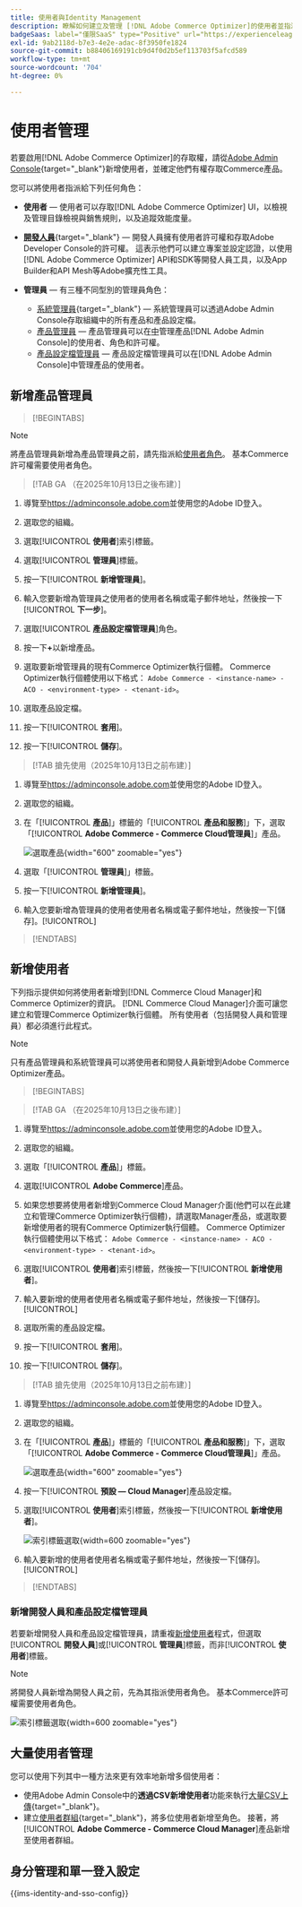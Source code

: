```yaml
---
title: 使用者與Identity Management
description: 瞭解如何建立及管理 [!DNL Adobe Commerce Optimizer]的使用者並指派使用者角色。
badgeSaas: label="僅限SaaS" type="Positive" url="https://experienceleague.adobe.com/zh-hant/docs/commerce/user-guides/product-solutions" tooltip="僅適用於Adobe Commerce as a Cloud Service和Adobe Commerce Optimizer專案(Adobe管理的SaaS基礎結構)。"
exl-id: 9ab2118d-b7e3-4e2e-adac-8f3950fe1824
source-git-commit: b88406169191cb9d4f0d2b5ef113703f5afcd589
workflow-type: tm+mt
source-wordcount: '704'
ht-degree: 0%

---
```


# 使用者管理

若要啟用[!DNL Adobe Commerce Optimizer]的存取權，請從[Adobe Admin Console](https://adminconsole.adobe.com){target="_blank"}新增使用者，並確定他們有權存取Commerce產品。

您可以將使用者指派給下列任何角色：

- **使用者** — 使用者可以存取[!DNL Adobe Commerce Optimizer] UI，以檢視及管理目錄檢視與銷售規則，以及追蹤效能度量。

- [**開發人員**](https://helpx.adobe.com/tw/enterprise/using/manage-developers.html#Adddevelopers){target="_blank"} — 開發人員擁有使用者許可權和存取Adobe Developer Console的許可權。 這表示他們可以建立專案並設定認證，以使用[!DNL Adobe Commerce Optimizer] API和SDK等開發人員工具，以及App Builder和API Mesh等Adobe擴充性工具。

- **管理員** — 有三種不同型別的管理員角色：
   - [系統管理員](https://helpx.adobe.com/tw/enterprise/using/admin-roles.html){target="_blank"} — 系統管理員可以透過Adobe Admin Console存取組織中的所有產品和產品設定檔。
   - [產品管理員](#add-a-product-admin) — 產品管理員可以在[中](#add-users-and-admins)管理產品[!DNL Adobe Admin Console]的使用者、角色和許可權。
   - [產品設定檔管理員](#add-users-developers-and-product-profile-admins) — 產品設定檔管理員可以在[!DNL Adobe Admin Console]中管理產品的使用者。

## 新增產品管理員

>[!BEGINTABS]

>[!NOTE]
>
>將產品管理員新增為產品管理員之前，請先指派給[使用者角色](#add-users)。 基本Commerce許可權需要使用者角色。

>[!TAB GA （在2025年10月13日之後布建）]

1. 導覽至<https://adminconsole.adobe.com>並使用您的Adobe ID登入。

1. 選取您的組織。

1. 選取&#x200B;[!UICONTROL **使用者**]&#x200B;索引標籤。

1. 選取&#x200B;[!UICONTROL **管理員**]&#x200B;標籤。

1. 按一下&#x200B;[!UICONTROL **新增管理員**]。

1. 輸入您要新增為管理員之使用者的使用者名稱或電子郵件地址，然後按一下&#x200B;[!UICONTROL **下一步**]。

1. 選取&#x200B;[!UICONTROL **產品設定檔管理員**]&#x200B;角色。

1. 按一下&#x200B;**+**&#x200B;以新增產品。

1. 選取要新增管理員的現有Commerce Optimizer執行個體。 Commerce Optimizer執行個體使用以下格式： `Adobe Commerce - <instance-name> - ACO - <environment-type> - <tenant-id>`。

1. 選取產品設定檔。

1. 按一下&#x200B;[!UICONTROL **套用**]。

1. 按一下&#x200B;[!UICONTROL **儲存**]。

>[!TAB 搶先使用（2025年10月13日之前布建）]

1. 導覽至<https://adminconsole.adobe.com>並使用您的Adobe ID登入。

1. 選取您的組織。

1. 在「[!UICONTROL **產品**]」標籤的「[!UICONTROL **產品和服務**]」下，選取「[!UICONTROL **Adobe Commerce - Commerce Cloud管理員**]」產品。

   ![選取產品](/help/cloud-service/assets/backend.png){width="600" zoomable="yes"}

1. 選取「[!UICONTROL **管理員**]」標籤。

1. 按一下&#x200B;[!UICONTROL **新增管理員**]。

1. 輸入您要新增為管理員的使用者使用者名稱或電子郵件地址，然後按一下[儲存]。[!UICONTROL **&#x200B;**]

>[!ENDTABS]

## 新增使用者

下列指示提供如何將使用者新增到[!DNL Commerce Cloud Manager]和Commerce Optimizer的資訊。 [!DNL Commerce Cloud Manager]介面可讓您建立和管理Commerce Optimizer執行個體。 所有使用者（包括開發人員和管理員）都必須進行此程式。

>[!NOTE]
>
>只有產品管理員和系統管理員可以將使用者和開發人員新增到Adobe Commerce Optimizer產品。

>[!BEGINTABS]

>[!TAB GA （在2025年10月13日之後布建）]

1. 導覽至<https://adminconsole.adobe.com>並使用您的Adobe ID登入。

1. 選取您的組織。

1. 選取「[!UICONTROL **產品**]」標籤。

1. 選取&#x200B;[!UICONTROL **Adobe Commerce**]&#x200B;產品。

1. 如果您想要將使用者新增到Commerce Cloud Manager介面(他們可以在此建立和管理Commerce Optimizer執行個體)，請選取Manager產品，或選取要新增使用者的現有Commerce Optimizer執行個體。 Commerce Optimizer執行個體使用以下格式： `Adobe Commerce - <instance-name> - ACO - <environment-type> - <tenant-id>`。

1. 選取&#x200B;[!UICONTROL **使用者**]&#x200B;索引標籤，然後按一下&#x200B;[!UICONTROL **新增使用者**]。

1. 輸入要新增的使用者使用者名稱或電子郵件地址，然後按一下[儲存]。[!UICONTROL **&#x200B;**]

1. 選取所需的產品設定檔。

1. 按一下&#x200B;[!UICONTROL **套用**]。

1. 按一下&#x200B;[!UICONTROL **儲存**]。

>[!TAB 搶先使用（2025年10月13日之前布建）]

1. 導覽至<https://adminconsole.adobe.com>並使用您的Adobe ID登入。

1. 選取您的組織。

1. 在「[!UICONTROL **產品**]」標籤的「[!UICONTROL **產品和服務**]」下，選取「[!UICONTROL **Adobe Commerce - Commerce Cloud管理員**]」產品。

   ![選取產品](/help/cloud-service//assets/backend.png){width="600" zoomable="yes"}

1. 按一下&#x200B;[!UICONTROL **預設 — Cloud Manager**]&#x200B;產品設定檔。

1. 選取&#x200B;[!UICONTROL **使用者**]&#x200B;索引標籤，然後按一下&#x200B;[!UICONTROL **新增使用者**]。

   ![索引標籤選取](/help/cloud-service/assets/tab-select.png){width=600 zoomable="yes"}

1. 輸入要新增的使用者使用者名稱或電子郵件地址，然後按一下[儲存]。[!UICONTROL **&#x200B;**]

>[!ENDTABS]

### 新增開發人員和產品設定檔管理員

若要新增開發人員和產品設定檔管理員，請重複[新增使用者](#add-users)程式，但選取&#x200B;[!UICONTROL **開發人員**]&#x200B;或&#x200B;[!UICONTROL **管理員**]&#x200B;標籤，而非&#x200B;[!UICONTROL **使用者**]&#x200B;標籤。

>[!NOTE]
>
>將開發人員新增為開發人員之前，先為其指派使用者角色。 基本Commerce許可權需要使用者角色。

![索引標籤選取](/help//cloud-service/assets/tab-select.png){width=600 zoomable="yes"}

## 大量使用者管理

您可以使用下列其中一種方法來更有效率地新增多個使用者：

- 使用Adobe Admin Console中的&#x200B;**透過CSV新增使用者**&#x200B;功能來執行[大量CSV上傳](https://helpx.adobe.com/tw/enterprise/using/bulk-upload-users.html){target="_blank"}。
- 建立[使用者群組](https://helpx.adobe.com/tw/enterprise/using/user-groups.html){target="_blank"}，將多位使用者新增至角色。 接著，將&#x200B;[!UICONTROL **Adobe Commerce - Commerce Cloud Manager**]&#x200B;產品新增至使用者群組。

## 身分管理和單一登入設定

{{ims-identity-and-sso-config}}
